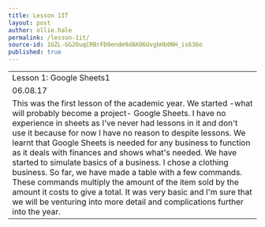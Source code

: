 ```yaml
---
title: Lesson 1IT
layout: post
author: ollie.hale
permalink: /lesson-1it/
source-id: 1GZL-GG2OuqCRBrFD0endm9dAKO6UvgbHb0NH_is636o
published: true
---
```

<table>
  <tr>
    <td>Lesson 1: Google Sheets1</td>
  </tr>
  <tr>
    <td>06.08.17</td>
  </tr>
  <tr>
    <td>This was the first lesson of the academic year. We started -what will probably become a project- Google Sheets. I have no experience in sheets as I've never had lessons in it and don't use it because for now I have no reason to despite lessons. We learnt that Google Sheets is needed for any business to function as it deals with finances and shows what's needed. We have started to simulate basics of a business. I chose a clothing business. So far, we have made a table with a few commands. These commands multiply the amount of the item sold by the amount it costs to give a total. It was very basic and I'm sure that we will be venturing into more detail and complications further into the year.</td>
  </tr>
</table>


